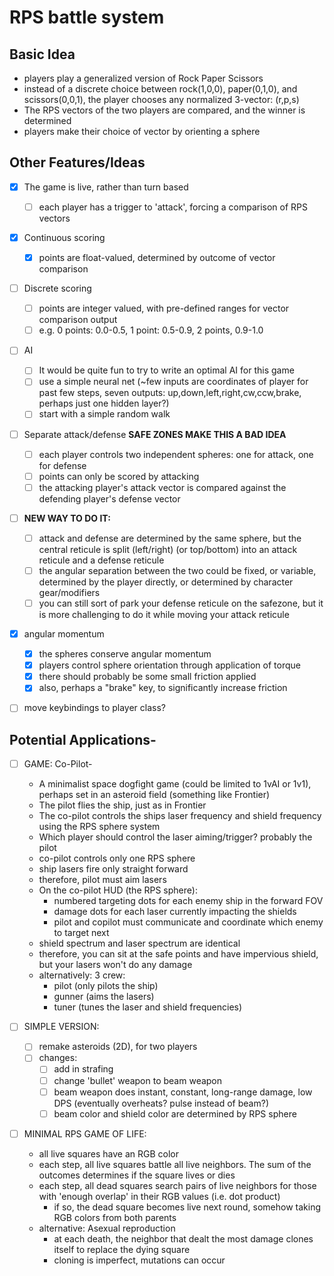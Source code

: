 # RPS battle system



## Basic Idea
- players play a generalized version of Rock Paper Scissors
- instead of a discrete choice between rock(1,0,0), paper(0,1,0), and scissors(0,0,1), the player chooses any normalized 3-vector: (r,p,s)
- The RPS vectors of the two players are compared, and the winner is determined
- players make their choice of vector by orienting a sphere



## Other Features/Ideas
- [X] The game is live, rather than turn based
	- [ ] each player has a trigger to 'attack', forcing a comparison of RPS vectors
- [X] Continuous scoring
	- [X] points are float-valued, determined by outcome of vector comparison
- [ ] Discrete scoring
	- [ ] points are integer valued, with pre-defined ranges for vector comparison output
	- [ ] e.g. 0 points: 0.0-0.5, 1 point: 0.5-0.9, 2 points, 0.9-1.0
- [ ] AI
	- [ ] It would be quite fun to try to write an optimal AI for this game
	- [ ] use a simple neural net (~few inputs are coordinates of player for past few steps, seven outputs: up,down,left,right,cw,ccw,brake, perhaps just one hidden layer?)
    - [ ] start with a simple random walk
- [ ] Separate attack/defense  **SAFE ZONES MAKE THIS A BAD IDEA**
	- [ ] each player controls two independent spheres: one for attack, one for defense
	- [ ] points can only be scored by attacking
	- [ ] the attacking player's attack vector is compared against the defending player's defense vector
- [ ] **NEW WAY TO DO IT:**
	- [ ] attack and defense are determined by the same sphere, but the central reticule is split (left/right) (or top/bottom)
			into an attack reticule and a defense reticule
	- [ ] the angular separation between the two could be fixed, or variable, determined by the player directly, or determined by character gear/modifiers
	- [ ] you can still sort of park your defense reticule on the safezone, but it is more challenging to do it while moving your attack reticule
- [X] angular momentum
	- [X] the spheres conserve angular momentum
	- [X] players control sphere orientation through application of torque
	- [X] there should probably be some small friction applied
	- [X] also, perhaps a "brake" key, to significantly increase friction
- [ ] move keybindings to player class?


## Potential Applications-
- [ ] GAME: Co-Pilot-
	- A minimalist space dogfight game (could be limited to 1vAI or 1v1), perhaps set in an asteroid field (something like Frontier)
	- The pilot flies the ship, just as in Frontier
	- The co-pilot controls the ships laser frequency and shield frequency using the RPS sphere system
	- Which player should control the laser aiming/trigger? probably the pilot
	- co-pilot controls only one RPS sphere
	- ship lasers fire only straight forward
	- therefore, pilot must aim lasers
	- On the co-pilot HUD (the RPS sphere):
		- numbered targeting dots for each enemy ship in the forward FOV
		- damage dots for each laser currently impacting the shields
		- pilot and copilot must communicate and coordinate which enemy to target next
	- shield spectrum and laser spectrum are identical
	- therefore, you can sit at the safe points and have impervious shield, but your lasers won't do any damage
	- alternatively: 3 crew:
		- pilot (only pilots the ship)
		- gunner (aims the lasers)
		- tuner (tunes the laser and shield frequencies)

- [ ] SIMPLE VERSION:
	- [ ] remake asteroids (2D), for two players
	- [ ] changes:
		- [ ] add in strafing
		- [ ] change 'bullet' weapon to beam weapon
		- [ ] beam weapon does instant, constant, long-range damage, low DPS (eventually overheats? pulse instead of beam?)
		- [ ] beam color and shield color are determined by RPS sphere

- [ ] MINIMAL RPS GAME OF LIFE:
	- all live squares have an RGB color
	- each step, all live squares battle all live neighbors. The sum of the outcomes determines if the square lives or dies
	- each step, all dead squares search pairs of live neighbors for those with 'enough overlap' in their RGB values (i.e. dot product)
		- if so, the dead square becomes live next round, somehow taking RGB colors from both parents
	- alternative: Asexual reproduction
		- at each death, the neighbor that dealt the most damage clones itself to replace the dying square
		- cloning is imperfect, mutations can occur
